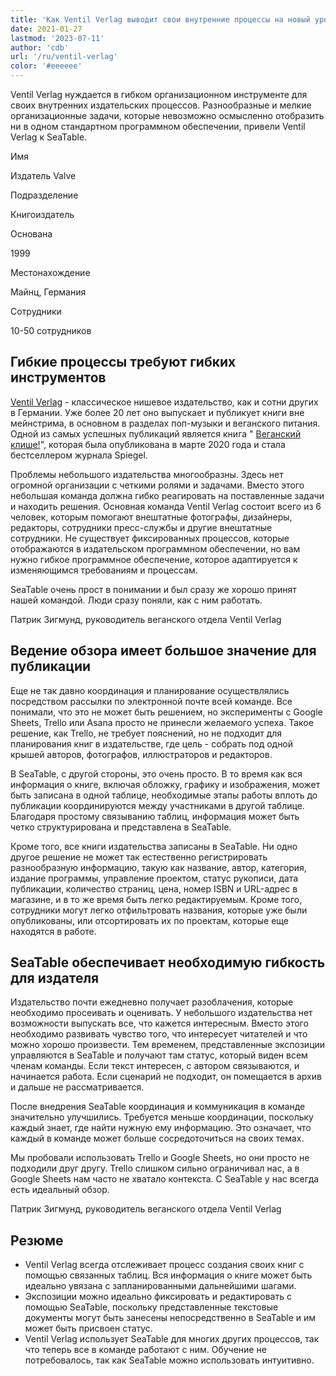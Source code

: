 ```yaml
---
title: 'Как Ventil Verlag выводит свои внутренние процессы на новый уровень - SeaTable'
date: 2021-01-27
lastmod: '2023-07-11'
author: 'cdb'
url: '/ru/ventil-verlag'
color: '#eeeeee'
---
```


Ventil Verlag нуждается в гибком организационном инструменте для своих внутренних издательских процессов. Разнообразные и мелкие организационные задачи, которые невозможно осмысленно отобразить ни в одном стандартном программном обеспечении, привели Ventil Verlag к SeaTable.

Имя

Издатель Valve

Подразделение

Книгоиздатель

Основана

1999

Местонахождение

Майнц, Германия

Сотрудники

10-50 сотрудников

## Гибкие процессы требуют гибких инструментов

[Ventil Verlag](https://www.ventil-verlag.de/geschichte) - классическое нишевое издательство, как и сотни других в Германии. Уже более 20 лет оно выпускает и публикует книги вне мейнстрима, в основном в разделах поп-музыки и веганского питания. Одной из самых успешных публикаций является книга " [Веганский клише!](https://www.ventil-verlag.de/titel/1814/vegan-klischee-ade)", которая была опубликована в марте 2020 года и стала бестселлером журнала Spiegel.

Проблемы небольшого издательства многообразны. Здесь нет огромной организации с четкими ролями и задачами. Вместо этого небольшая команда должна гибко реагировать на поставленные задачи и находить решения. Основная команда Ventil Verlag состоит всего из 6 человек, которым помогают внештатные фотографы, дизайнеры, редакторы, сотрудники пресс-службы и другие внештатные сотрудники. Не существует фиксированных процессов, которые отображаются в издательском программном обеспечении, но вам нужно гибкое программное обеспечение, которое адаптируется к изменяющимся требованиям и процессам.

SeaTable очень прост в понимании и был сразу же хорошо принят нашей командой. Люди сразу поняли, как с ним работать.

Патрик Зигмунд, руководитель веганского отдела Ventil Verlag

## Ведение обзора имеет большое значение для публикации

Еще не так давно координация и планирование осуществлялись посредством рассылки по электронной почте всей команде. Все понимали, что это не может быть решением, но эксперименты с Google Sheets, Trello или Asana просто не принесли желаемого успеха. Такое решение, как Trello, не требует пояснений, но не подходит для планирования книг в издательстве, где цель - собрать под одной крышей авторов, фотографов, иллюстраторов и редакторов.

В SeaTable, с другой стороны, это очень просто. В то время как вся информация о книге, включая обложку, графику и изображения, может быть записана в одной таблице, необходимые этапы работы вплоть до публикации координируются между участниками в другой таблице. Благодаря простому связыванию таблиц, информация может быть четко структурирована и представлена в SeaTable.

Кроме того, все книги издательства записаны в SeaTable. Ни одно другое решение не может так естественно регистрировать разнообразную информацию, такую как название, автор, категория, издание программы, управление проектом, статус рукописи, дата публикации, количество страниц, цена, номер ISBN и URL-адрес в магазине, и в то же время быть легко редактируемым. Кроме того, сотрудники могут легко отфильтровать названия, которые уже были опубликованы, или отсортировать их по проектам, которые еще находятся в работе.

## SeaTable обеспечивает необходимую гибкость для издателя

Издательство почти ежедневно получает разоблачения, которые необходимо просеивать и оценивать. У небольшого издательства нет возможности выпускать все, что кажется интересным. Вместо этого необходимо развивать чувство того, что интересует читателей и что можно хорошо произвести. Тем временем, представленные экспозиции управляются в SeaTable и получают там статус, который виден всем членам команды. Если текст интересен, с автором связываются, и начинается работа. Если сценарий не подходит, он помещается в архив и дальше не рассматривается.

После внедрения SeaTable координация и коммуникация в команде значительно улучшились. Требуется меньше координации, поскольку каждый знает, где найти нужную ему информацию. Это означает, что каждый в команде может больше сосредоточиться на своих темах.

Мы пробовали использовать Trello и Google Sheets, но они просто не подходили друг другу. Trello слишком сильно ограничивал нас, а в Google Sheets нам часто не хватало контекста. С SeaTable у нас всегда есть идеальный обзор.

Патрик Зигмунд, руководитель веганского отдела Ventil Verlag

## Резюме

- Ventil Verlag всегда отслеживает процесс создания своих книг с помощью связанных таблиц. Вся информация о книге может быть идеально увязана с запланированными дальнейшими шагами.
- Экспозиции можно идеально фиксировать и редактировать с помощью SeaTable, поскольку представленные текстовые документы могут быть занесены непосредственно в SeaTable и им может быть присвоен статус.
- Ventil Verlag использует SeaTable для многих других процессов, так что теперь все в команде работают с ним. Обучение не потребовалось, так как SeaTable можно использовать интуитивно.
